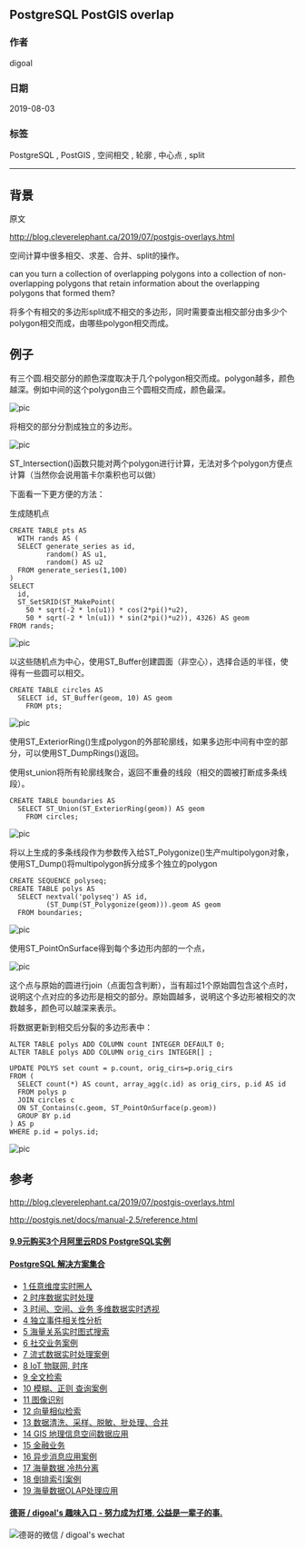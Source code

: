 ## PostgreSQL PostGIS overlap    
                                                                                                                                                            
### 作者                                                                                                                                                            
digoal                                                                                                                                                            
                                                                                                                                                            
### 日期                                                                                                                                                            
2019-08-03                                                                                                                                                             
                                                                                                                                                            
### 标签                                                                                                                                                            
PostgreSQL , PostGIS , 空间相交 , 轮廓 , 中心点 , split        
                                                                           
----                                                                                                                                                      
                                                                                                                                                        
## 背景       
原文    
    
http://blog.cleverelephant.ca/2019/07/postgis-overlays.html    
  
空间计算中很多相交、求差、合并、split的操作。  
  
can you turn a collection of overlapping polygons into a collection of non-overlapping polygons that retain information about the overlapping polygons that formed them?  
  
将多个有相交的多边形split成不相交的多边形，同时需要查出相交部分由多少个polygon相交而成，由哪些polygon相交而成。  
  
## 例子  
有三个圆.相交部分的颜色深度取决于几个polygon相交而成。polygon越多，颜色越深。例如中间的这个polygon由三个圆相交而成，颜色最深。  
  
![pic](20190803_02_pic_001.png)  
  
将相交的部分分割成独立的多边形。  
  
![pic](20190803_02_pic_002.png)  
  
ST_Intersection()函数只能对两个polygon进行计算，无法对多个polygon方便点计算（当然你会说用笛卡尔乘积也可以做）  
  
下面看一下更方便的方法：  
  
生成随机点  
  
```  
CREATE TABLE pts AS  
  WITH rands AS (  
  SELECT generate_series as id,   
         random() AS u1,   
         random() AS u2   
  FROM generate_series(1,100)  
)  
SELECT  
  id,  
  ST_SetSRID(ST_MakePoint(  
    50 * sqrt(-2 * ln(u1)) * cos(2*pi()*u2),  
    50 * sqrt(-2 * ln(u1)) * sin(2*pi()*u2)), 4326) AS geom  
FROM rands;  
```  
  
![pic](20190803_02_pic_003.png)  
  
以这些随机点为中心，使用ST_Buffer创建圆面（非空心），选择合适的半径，使得有一些圆可以相交。  
  
```  
CREATE TABLE circles AS  
  SELECT id, ST_Buffer(geom, 10) AS geom   
    FROM pts;  
```  
  
![pic](20190803_02_pic_004.png)  
  
使用ST_ExteriorRing()生成polygon的外部轮廓线，如果多边形中间有中空的部分，可以使用ST_DumpRings()返回。  
  
使用st_union将所有轮廓线聚合，返回不重叠的线段（相交的圆被打断成多条线段）。  
  
```  
CREATE TABLE boundaries AS  
  SELECT ST_Union(ST_ExteriorRing(geom)) AS geom  
    FROM circles;  
```  
  
![pic](20190803_02_pic_005.png)  
  
将以上生成的多条线段作为参数传入给ST_Polygonize()生产multipolygon对象，使用ST_Dump()将multipolygon拆分成多个独立的polygon  
  
```  
CREATE SEQUENCE polyseq;  
CREATE TABLE polys AS  
  SELECT nextval('polyseq') AS id,   
         (ST_Dump(ST_Polygonize(geom))).geom AS geom  
  FROM boundaries;  
```  
  
![pic](20190803_02_pic_006.png)  
  
使用ST_PointOnSurface得到每个多边形内部的一个点，  
  
![pic](20190803_02_pic_007.png)  
  
这个点与原始的圆进行join（点面包含判断），当有超过1个原始圆包含这个点时，说明这个点对应的多边形是相交的部分。原始圆越多，说明这个多边形被相交的次数越多，颜色可以越深来表示。  
  
将数据更新到相交后分裂的多边形表中：  
  
```  
ALTER TABLE polys ADD COLUMN count INTEGER DEFAULT 0;  
ALTER TABLE polys ADD COLUMN orig_cirs INTEGER[] ;  
  
UPDATE POLYS set count = p.count, orig_cirs=p.orig_cirs   
FROM (  
  SELECT count(*) AS count, array_agg(c.id) as orig_cirs, p.id AS id    
  FROM polys p   
  JOIN circles c   
  ON ST_Contains(c.geom, ST_PointOnSurface(p.geom))   
  GROUP BY p.id  
) AS p  
WHERE p.id = polys.id;  
```  
  
![pic](20190803_02_pic_008.png)  
  
## 参考  
http://blog.cleverelephant.ca/2019/07/postgis-overlays.html  
  
http://postgis.net/docs/manual-2.5/reference.html  
    
    
  
  
  
  
  
  
  
  
  
  
  
  
  
  
  
  
  
  
  
  
  
  
  
  
  
  
  
  
  
  
  
  
  
  
  
  
  
  
  
  
  
  
  
  
  
  
  
  
  
  
  
#### [9.9元购买3个月阿里云RDS PostgreSQL实例](https://www.aliyun.com/database/postgresqlactivity "57258f76c37864c6e6d23383d05714ea")
  
  
#### [PostgreSQL 解决方案集合](https://yq.aliyun.com/topic/118 "40cff096e9ed7122c512b35d8561d9c8")
- [1 任意维度实时圈人](https://yq.aliyun.com/topic/118 "40cff096e9ed7122c512b35d8561d9c8")
- [2 时序数据实时处理](https://yq.aliyun.com/topic/118 "40cff096e9ed7122c512b35d8561d9c8")
- [3 时间、空间、业务 多维数据实时透视](https://yq.aliyun.com/topic/118 "40cff096e9ed7122c512b35d8561d9c8")
- [4 独立事件相关性分析](https://yq.aliyun.com/topic/118 "40cff096e9ed7122c512b35d8561d9c8")
- [5 海量关系实时图式搜索](https://yq.aliyun.com/topic/118 "40cff096e9ed7122c512b35d8561d9c8")
- [6 社交业务案例](https://yq.aliyun.com/topic/118 "40cff096e9ed7122c512b35d8561d9c8")
- [7 流式数据实时处理案例](https://yq.aliyun.com/topic/118 "40cff096e9ed7122c512b35d8561d9c8")
- [8 IoT 物联网, 时序](https://yq.aliyun.com/topic/118 "40cff096e9ed7122c512b35d8561d9c8")
- [9 全文检索](https://yq.aliyun.com/topic/118 "40cff096e9ed7122c512b35d8561d9c8")
- [10 模糊、正则 查询案例](https://yq.aliyun.com/topic/118 "40cff096e9ed7122c512b35d8561d9c8")
- [11 图像识别](https://yq.aliyun.com/topic/118 "40cff096e9ed7122c512b35d8561d9c8")
- [12 向量相似检索](https://yq.aliyun.com/topic/118 "40cff096e9ed7122c512b35d8561d9c8")
- [13 数据清洗、采样、脱敏、批处理、合并](https://yq.aliyun.com/topic/118 "40cff096e9ed7122c512b35d8561d9c8")
- [14 GIS 地理信息空间数据应用](https://yq.aliyun.com/topic/118 "40cff096e9ed7122c512b35d8561d9c8")
- [15 金融业务](https://yq.aliyun.com/topic/118 "40cff096e9ed7122c512b35d8561d9c8")
- [16 异步消息应用案例](https://yq.aliyun.com/topic/118 "40cff096e9ed7122c512b35d8561d9c8")
- [17 海量数据 冷热分离](https://yq.aliyun.com/topic/118 "40cff096e9ed7122c512b35d8561d9c8")
- [18 倒排索引案例](https://yq.aliyun.com/topic/118 "40cff096e9ed7122c512b35d8561d9c8")
- [19 海量数据OLAP处理应用](https://yq.aliyun.com/topic/118 "40cff096e9ed7122c512b35d8561d9c8")
  
  
#### [德哥 / digoal's 趣味入口 - 努力成为灯塔, 公益是一辈子的事.](https://github.com/digoal/blog/blob/master/README.md "22709685feb7cab07d30f30387f0a9ae")
  
  
![德哥的微信 / digoal's wechat](../pic/digoal_weixin.jpg "f7ad92eeba24523fd47a6e1a0e691b59")
  
